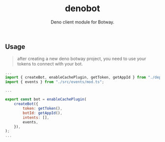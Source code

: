 <div align="center">
  <h1>denobot</h1>
	<p>
		Deno client module for Botway.
	</p>
	<br />
</div>

## Usage

> after creating a new deno botway project, you need to use your tokens to connect with your bot.

```js
...
import { createBot, enableCachePlugin, getToken, getAppId } from "./deps.ts";
import { events } from "./src/events/mod.ts";

...

export const bot = enableCachePlugin(
	createBot({
		token: getToken(),
		botId: getAppId(),
		intents: [],
		events,
	}),
);
...
```
